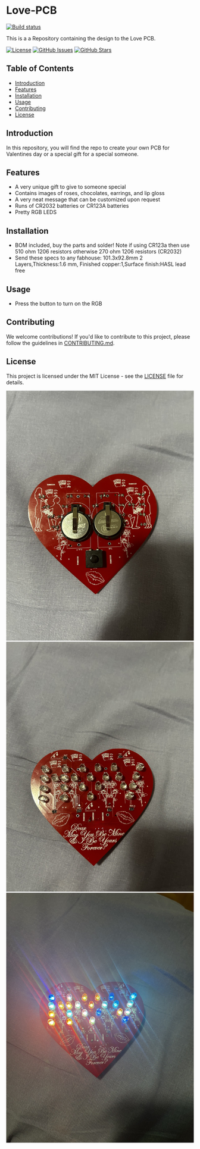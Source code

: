 # Love-PCB
[![Build status](https://ci.appveyor.com/api/projects/status/yc3leb1t5t6ue01i?svg=true)]()

This is a a Repository containing the design to the Love PCB.

[![License](https://img.shields.io/badge/License-GNU%20GPL-blue.svg)](https://opensource.org/licenses/MIT)
[![GitHub Issues](https://img.shields.io/github/issues/VoarL/Love-PCB.svg)](https://github.com/VoarL/Love-PCB/issues)
[![GitHub Stars](https://img.shields.io/github/stars/VoarL/Love-PCB.svg)](https://github.com/VoarL/Love-PCB/stargazers)

## Table of Contents

- [Introduction](#introduction)
- [Features](#features)
- [Installation](#installation)
- [Usage](#usage)
- [Contributing](#contributing)
- [License](#license)

## Introduction

In this repository, you will find the repo to create your own PCB for Valentines day or a special gift for a special someone.

## Features

- A very unique gift to give to someone special
- Contains images of roses, chocolates, earrings, and lip gloss
- A very neat message that can be customized upon request
- Runs of CR2032 batteries or CR123A batteries
- Pretty RGB LEDS 

## Installation

- BOM included, buy the parts and solder! Note if using CR123a then use 510 ohm 1206 resistors otherwise 270 ohm 1206 resistors (CR2032)
- Send these specs to any fabhouse: 101.3x92.8mm 2 Layers,Thickness:1.6 mm, Finished copper:1,Surface finish:HASL lead free
  
## Usage

- Press the button to turn on the RGB
  
## Contributing

We welcome contributions! If you'd like to contribute to this project, please follow the guidelines in [CONTRIBUTING.md](CONTRIBUTING.md).

## License

This project is licensed under the MIT License - see the [LICENSE](LICENSE) file for details.

![alt text](https://github.com/VoarL/Love-PCB/blob/main/Images/IMG_5738.jpg?raw=true)
![alt text](https://github.com/VoarL/Love-PCB/blob/main/Images/IMG_5739.jpg?raw=true)
![alt text](https://github.com/VoarL/Love-PCB/blob/main/Images/IMG_5740.jpg?raw=true)

